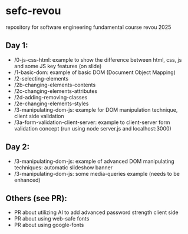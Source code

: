 # sefc-revou
repository for software engineering fundamental course revou 2025

## Day 1: 
* /0-js-css-html: example to show the difference between html, css, js and some JS key features (on slide)
* /1-basic-dom: example of basic DOM (Document Object Mapping)
* /2-selecting-elements
* /2b-changing-elements-contents
* /2c-changing-elements-attributes
* /2d-adding-removing-classes
* /2e-changing-elements-styles
* /3-manipulating-dom-js: example for DOM manipulation technique, client side validation
* /3a-form-validation-client-server: example to client-server form validation concept (run using node server.js and localhost:3000)


## Day 2: 
* /3-manipulating-dom-js: example of advanced DOM manipulating techniques: automatic slideshow banner
* /3-manipulating-dom-js: some media-queries example (needs to be enhanced)

## Others (see PR): 
* PR about utilizing AI to add advanced password strength client side
* PR about using web-safe fonts
* PR about using google-fonts 